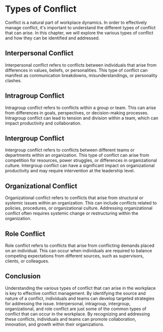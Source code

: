 Types of Conflict
====================================================

Conflict is a natural part of workplace dynamics. In order to effectively manage conflict, it's important to understand the different types of conflict that can arise. In this chapter, we will explore the various types of conflict and how they can be identified and addressed.

Interpersonal Conflict
----------------------

Interpersonal conflict refers to conflicts between individuals that arise from differences in values, beliefs, or personalities. This type of conflict can manifest as communication breakdowns, misunderstandings, or personality clashes.

Intragroup Conflict
-------------------

Intragroup conflict refers to conflicts within a group or team. This can arise from differences in goals, perspectives, or decision-making processes. Intragroup conflict can lead to tension and division within a team, which can impact productivity and collaboration.

Intergroup Conflict
-------------------

Intergroup conflict refers to conflicts between different teams or departments within an organization. This type of conflict can arise from competition for resources, power struggles, or differences in organizational culture. Intergroup conflict can have a significant impact on organizational productivity and may require intervention at the leadership level.

Organizational Conflict
-----------------------

Organizational conflict refers to conflicts that arise from structural or systemic issues within an organization. This can include conflicts related to policies, procedures, or organizational culture. Addressing organizational conflict often requires systemic change or restructuring within the organization.

Role Conflict
-------------

Role conflict refers to conflicts that arise from conflicting demands placed on an individual. This can occur when individuals are required to balance competing expectations from different sources, such as supervisors, clients, or colleagues.

Conclusion
----------

Understanding the various types of conflict that can arise in the workplace is key to effective conflict management. By identifying the source and nature of a conflict, individuals and teams can develop targeted strategies for addressing the issue. Interpersonal, intragroup, intergroup, organizational, and role conflict are just some of the common types of conflict that can occur in the workplace. By recognizing and addressing these conflicts, individuals and teams can promote collaboration, innovation, and growth within their organizations.
